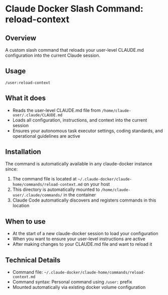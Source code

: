 # Claude Docker Slash Command: reload-context

## Overview
A custom slash command that reloads your user-level CLAUDE.md configuration into the current Claude session.

## Usage
```
/user:reload-context
```

## What it does
- Reads the user-level CLAUDE.md file from `/home/claude-user/.claude/CLAUDE.md`
- Loads all configuration, instructions, and context into the current session
- Ensures your autonomous task executor settings, coding standards, and operational guidelines are active

## Installation
The command is automatically available in any claude-docker instance since:
1. The command file is located at `~/.claude-docker/claude-home/commands/reload-context.md` on your host
2. This directory is automatically mounted to `/home/claude-user/.claude/commands/` in the container
3. Claude Code automatically discovers and registers commands in this location

## When to use
- At the start of a new claude-docker session to load your configuration
- When you want to ensure your user-level instructions are active
- After making changes to your CLAUDE.md file and want to reload it

## Technical Details
- Command file: `~/.claude-docker/claude-home/commands/reload-context.md`
- Command syntax: Personal command using `/user:` prefix
- Mounted automatically via existing docker volume configuration